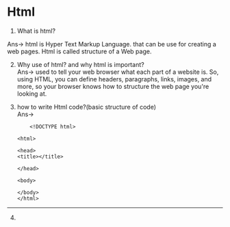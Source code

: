 # Html

1. What is html?<br>

Ans-> html is Hyper Text Markup Language. that can be use for creating a web pages. Html is called structure of a Web page.

 
2. Why use of html? and why html is important?<br>
Ans-> used to tell your web browser what each part of a website is. So, using HTML, you can define headers, paragraphs, links, images, and more, so your browser knows how to structure the web page you're looking at.
 

3. how to write Html code?(basic structure of code)<br>
Ans->
	```language
		<!DOCTYPE html>

	<html>

	<head>
	<title></title>

	</head>

	<body>

	</body>
	</html>
	```



***********************************************************************************************************************************************************************************
 4. 
